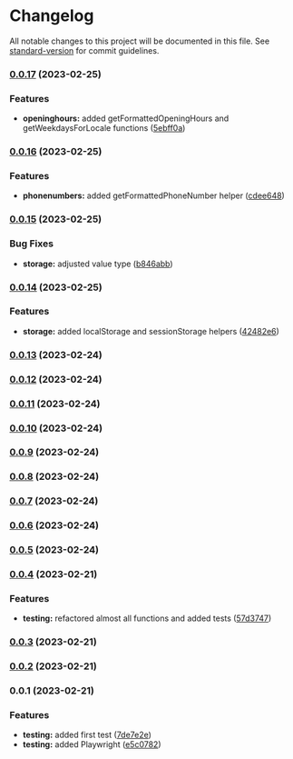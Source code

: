 # Changelog

All notable changes to this project will be documented in this file. See [standard-version](https://github.com/conventional-changelog/standard-version) for commit guidelines.

### [0.0.17](https://github.com/codingnomad-com/ts-utilities/compare/v0.0.16...v0.0.17) (2023-02-25)


### Features

* **openinghours:** added getFormattedOpeningHours and getWeekdaysForLocale functions ([5ebff0a](https://github.com/codingnomad-com/ts-utilities/commit/5ebff0a641d5f444deb1dc5d633e250f77eb0ed3))

### [0.0.16](https://github.com/codingnomad-com/ts-utilities/compare/v0.0.15...v0.0.16) (2023-02-25)


### Features

* **phonenumbers:** added getFormattedPhoneNumber helper ([cdee648](https://github.com/codingnomad-com/ts-utilities/commit/cdee648577fa5f171613ba0188e46a92695e557b))

### [0.0.15](https://github.com/codingnomad-com/ts-utilities/compare/v0.0.14...v0.0.15) (2023-02-25)


### Bug Fixes

* **storage:** adjusted value type ([b846abb](https://github.com/codingnomad-com/ts-utilities/commit/b846abb2869c69d29de9cfc9a2d0e69813a6c689))

### [0.0.14](https://github.com/codingnomad-com/ts-utilities/compare/v0.0.13...v0.0.14) (2023-02-25)


### Features

* **storage:** added localStorage and sessionStorage helpers ([42482e6](https://github.com/codingnomad-com/ts-utilities/commit/42482e6bb4eb7cfe7f4a0ac89d0b4a6a443601bc))

### [0.0.13](https://github.com/codingnomad-com/ts-utilities/compare/v0.0.12...v0.0.13) (2023-02-24)

### [0.0.12](https://github.com/codingnomad-com/ts-utilities/compare/v0.0.11...v0.0.12) (2023-02-24)

### [0.0.11](https://github.com/codingnomad-com/ts-utilities/compare/v0.0.10...v0.0.11) (2023-02-24)

### [0.0.10](https://github.com/codingnomad-com/ts-utilities/compare/v0.0.9...v0.0.10) (2023-02-24)

### [0.0.9](https://github.com/codingnomad-com/ts-utilities/compare/v0.0.8...v0.0.9) (2023-02-24)

### [0.0.8](https://github.com/codingnomad-com/ts-utilities/compare/v0.0.7...v0.0.8) (2023-02-24)

### [0.0.7](https://github.com/codingnomad-com/ts-utilities/compare/v0.0.6...v0.0.7) (2023-02-24)

### [0.0.6](https://github.com/codingnomad-com/ts-utilities/compare/v0.0.5...v0.0.6) (2023-02-24)

### [0.0.5](https://github.com/codingnomad-com/ts-utilities/compare/v0.0.4...v0.0.5) (2023-02-24)

### [0.0.4](https://github.com/codingnomad-com/ts-utilities/compare/v0.0.3...v0.0.4) (2023-02-21)


### Features

* **testing:** refactored almost all functions and added tests ([57d3747](https://github.com/codingnomad-com/ts-utilities/commit/57d374704fd701d07447bcb5988fcab1535fbc34))

### [0.0.3](https://github.com/codingnomad-com/ts-utilities/compare/v0.0.2...v0.0.3) (2023-02-21)

### [0.0.2](https://github.com/codingnomad-com/ts-utilities/compare/v0.0.1...v0.0.2) (2023-02-21)

### 0.0.1 (2023-02-21)


### Features

* **testing:** added first test ([7de7e2e](https://github.com/codingnomad-com/ts-utilities/commit/7de7e2e14346a104f24cab3fc0585f666d77c486))
* **testing:** added Playwright ([e5c0782](https://github.com/codingnomad-com/ts-utilities/commit/e5c07824381066f8f60c1386cb41d44f07e2b352))
